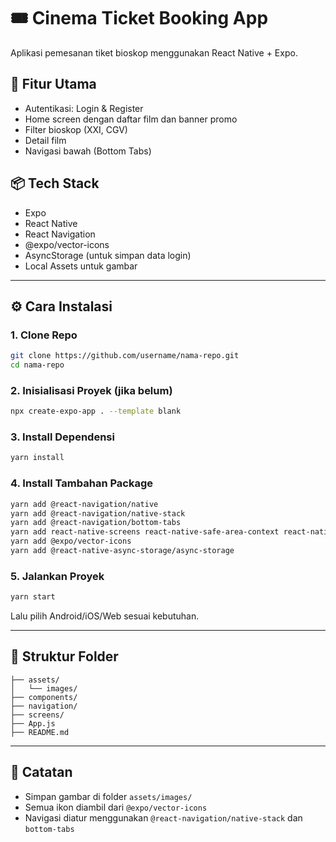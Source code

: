 # 🎟️ Cinema Ticket Booking App

Aplikasi pemesanan tiket bioskop menggunakan React Native + Expo.

## 🚀 Fitur Utama
- Autentikasi: Login & Register
- Home screen dengan daftar film dan banner promo
- Filter bioskop (XXI, CGV)
- Detail film
- Navigasi bawah (Bottom Tabs)

## 📦 Tech Stack
- Expo
- React Native
- React Navigation
- @expo/vector-icons
- AsyncStorage (untuk simpan data login)
- Local Assets untuk gambar

---

## ⚙️ Cara Instalasi

### 1. Clone Repo
```bash
git clone https://github.com/username/nama-repo.git
cd nama-repo
```

### 2. Inisialisasi Proyek (jika belum)
```bash
npx create-expo-app . --template blank
```

### 3. Install Dependensi
```bash
yarn install
```

### 4. Install Tambahan Package
```bash
yarn add @react-navigation/native
yarn add @react-navigation/native-stack
yarn add @react-navigation/bottom-tabs
yarn add react-native-screens react-native-safe-area-context react-native-gesture-handler react-native-reanimated react-native-vector-icons
yarn add @expo/vector-icons
yarn add @react-native-async-storage/async-storage
```

### 5. Jalankan Proyek
```bash
yarn start
```

Lalu pilih Android/iOS/Web sesuai kebutuhan.

---

## 📁 Struktur Folder
```
├── assets/
│   └── images/
├── components/
├── navigation/
├── screens/
├── App.js
├── README.md
```

---

## 📝 Catatan
- Simpan gambar di folder `assets/images/`
- Semua ikon diambil dari `@expo/vector-icons`
- Navigasi diatur menggunakan `@react-navigation/native-stack` dan `bottom-tabs`
